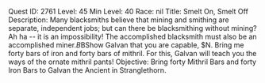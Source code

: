 Quest ID: 2761
Level: 45
Min Level: 40
Race: nil
Title: Smelt On, Smelt Off
Description: Many blacksmiths believe that mining and smithing are separate, independent jobs; but can there be blacksmithing without mining? Ah ha -- it is an impossibility! The accomplished blacksmith must also be an accomplished miner.$B$BShow Galvan that you are capable, $N. Bring me forty bars of iron and forty bars of mithril. For this, Galvan will teach you the ways of the ornate mithril pants!
Objective: Bring forty Mithril Bars and forty Iron Bars to Galvan the Ancient in Stranglethorn.
